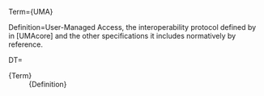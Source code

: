 Term={UMA}

Definition=User-Managed Access, the interoperability protocol defined by in [UMAcore] and the other specifications it includes normatively by reference. 

DT=<dt>{Term}</dt><dd>{Definition}</dd>
